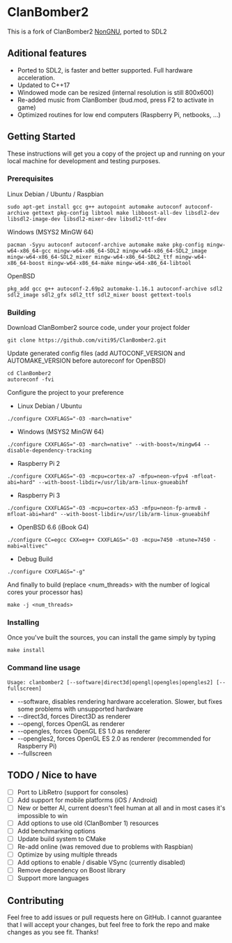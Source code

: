 # ClanBomber2

This is a fork of ClanBomber2 [NonGNU](http://www.nongnu.org/clanbomber/), ported to SDL2

## Aditional features

* Ported to SDL2, is faster and better supported. Full hardware acceleration.
* Updated to C++17
* Windowed mode can be resized (internal resolution is still 800x600)
* Re-added music from ClanBomber (bud.mod, press F2 to activate in game)
* Optimized routines for low end computers (Raspberry Pi, netbooks, ...)

## Getting Started

These instructions will get you a copy of the project up and running on your local machine for development and testing purposes.

### Prerequisites

Linux Debian / Ubuntu / Raspbian

```
sudo apt-get install gcc g++ autopoint automake autoconf autoconf-archive gettext pkg-config libtool make libboost-all-dev libsdl2-dev libsdl2-image-dev libsdl2-mixer-dev libsdl2-ttf-dev
```

Windows (MSYS2 MinGW 64)

```
pacman -Syyu autoconf autoconf-archive automake make pkg-config mingw-w64-x86_64-gcc mingw-w64-x86_64-SDL2 mingw-w64-x86_64-SDL2_image mingw-w64-x86_64-SDL2_mixer mingw-w64-x86_64-SDL2_ttf mingw-w64-x86_64-boost mingw-w64-x86_64-make mingw-w64-x86_64-libtool
```

OpenBSD

```
pkg_add gcc g++ autoconf-2.69p2 automake-1.16.1 autoconf-archive sdl2 sdl2_image sdl2_gfx sdl2_ttf sdl2_mixer boost gettext-tools
```

### Building

Download ClanBomber2 source code, under your project folder

```
git clone https://github.com/viti95/ClanBomber2.git
```

Update generated config files (add AUTOCONF_VERSION and AUTOMAKE_VERSION before autoreconf for OpenBSD)

```
cd ClanBomber2
autoreconf -fvi
```

Configure the project to your preference

* Linux Debian / Ubuntu

```
./configure CXXFLAGS="-O3 -march=native"
```

* Windows (MSYS2 MinGW 64)

```
./configure CXXFLAGS="-O3 -march=native" --with-boost=/mingw64 --disable-dependency-tracking
```

* Raspberry Pi 2

```
./configure CXXFLAGS="-O3 -mcpu=cortex-a7 -mfpu=neon-vfpv4 -mfloat-abi=hard" --with-boost-libdir=/usr/lib/arm-linux-gnueabihf
```

* Raspberry Pi 3

```
./configure CXXFLAGS="-O3 -mcpu=cortex-a53 -mfpu=neon-fp-armv8 -mfloat-abi=hard" --with-boost-libdir=/usr/lib/arm-linux-gnueabihf
```

* OpenBSD 6.6 (iBook G4)

```
./configure CC=egcc CXX=eg++ CXXFLAGS="-O3 -mcpu=7450 -mtune=7450 -mabi=altivec"
```

* Debug Build

```
./configure CXXFLAGS="-g"
```

And finally to build (replace <num_threads> with the number of logical cores your processor has)

```
make -j <num_threads>
```

### Installing

Once you've built the sources, you can install the game simply by typing

```
make install
```

### Command line usage

```
Usage: clanbomber2 [--software|direct3d|opengl|opengles|opengles2] [--fullscreen]
```

* --software, disables rendering hardware acceleration. Slower, but fixes some problems with unsupported hardware
* --direct3d, forces Direct3D as renderer
* --opengl, forces OpenGL as renderer
* --opengles, forces OpenGL ES 1.0 as renderer
* --opengles2, forces OpenGL ES 2.0 as renderer (recommended for Raspberry Pi)
* --fullscreen

## TODO / Nice to have

- [ ] Port to LibRetro (support for consoles)
- [ ] Add support for mobile platforms (iOS / Android)
- [ ] New or better AI, current doesn't feel human at all and in most cases it's impossible to win
- [ ] Add options to use old (ClanBomber 1) resources
- [ ] Add benchmarking options
- [ ] Update build system to CMake
- [ ] Re-add online (was removed due to problems with Raspbian)
- [ ] Optimize by using multiple threads
- [ ] Add options to enable / disable VSync (currently disabled)
- [ ] Remove dependency on Boost library
- [ ] Support more languages

## Contributing

Feel free to add issues or pull requests here on GitHub. I cannot guarantee that I will accept your changes, but feel free to fork the repo and make changes as you see fit. Thanks!

